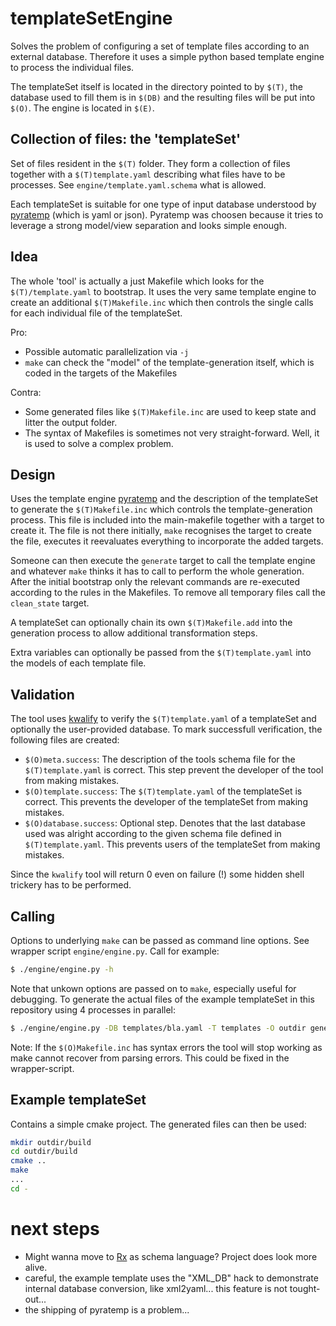 # templateSetEngine

Solves the problem of configuring a set of template files according to an
external database. Therefore it uses a simple python based template engine to
process the individual files.

The templateSet itself is located in the directory pointed to by `$(T)`, the
database used to fill them is in `$(DB)` and the resulting files will be put
into `$(O)`. The engine is located in `$(E)`.

## Collection of files: the 'templateSet'

Set of files resident in the `$(T)` folder. They form a collection of files
together with a `$(T)template.yaml` describing what files have to be processes.
See `engine/template.yaml.schema` what is allowed.

Each templateSet is suitable for one type of input database understood by
[pyratemp][1] (which is yaml or json). Pyratemp was choosen because it tries to
leverage a strong model/view separation and looks simple enough.

## Idea

The whole 'tool' is actually a just Makefile which looks for the
`$(T)/template.yaml` to bootstrap. It uses the very same template engine to
create an additional `$(T)Makefile.inc` which then controls the single calls for
each individual file of the templateSet.

Pro:
- Possible automatic parallelization via `-j`
- `make` can check the "model" of the template-generation itself, which is
  coded in the targets of the Makefiles

Contra:
- Some generated files like `$(T)Makefile.inc` are used to keep state and litter
  the output folder.
- The syntax of Makefiles is sometimes not very straight-forward. Well, it is
  used to solve a complex problem.

## Design

Uses the template engine [pyratemp][1] and the description of the templateSet to
generate the `$(T)Makefile.inc` which controls the template-generation process.
This file is included into the main-makefile together with a target to create
it. The file is not there initially, `make` recognises the target to create the
file, executes it reevaluates everything to incorporate the added targets.

Someone can then execute the `generate` target to call the template engine and
whatever `make` thinks it has to call to perform the whole generation. After the
initial bootstrap only the relevant commands are re-executed according to the
rules in the Makefiles. To remove all temporary files call the
`clean_state` target.

A templateSet can optionally chain its own `$(T)Makefile.add` into the
generation process to allow additional transformation steps.

Extra variables can optionally be passed from the `$(T)template.yaml` into the
models of each template file.

## Validation

The tool uses [kwalify][2] to verify the `$(T)template.yaml` of a templateSet
and optionally the user-provided database. To mark successfull verification, the
following files are created:

- `$(O)meta.success`: The description of the tools schema file for the
  `$(T)template.yaml` is correct. This step prevent the developer of the tool from making
mistakes.
- `$(O)template.success`: The `$(T)template.yaml` of the templateSet is
  correct. This prevents the developer of the templateSet from making mistakes.
- `$(O)database.success`: Optional step. Denotes that the last database used was alright 
  according to the given schema file defined in `$(T)template.yaml`. This
prevents users of the templateSet from making mistakes.

Since the `kwalify` tool will return 0 even on failure (!) some hidden shell trickery has to be performed.

## Calling

Options to underlying `make` can be passed as command line options. See wrapper script `engine/engine.py`. Call for example:

```bash
$ ./engine/engine.py -h
```

Note that unkown options are passed on to `make`, especially useful for
debugging. To generate the actual files of the example templateSet in this
repository using 4 processes in parallel:

```bash
$ ./engine/engine.py -DB templates/bla.yaml -T templates -O outdir generate -j4
```

Note: If the `$(O)Makefile.inc` has syntax errors the tool will stop working as
make cannot recover from parsing errors. This could be fixed in the
wrapper-script.

## Example templateSet

Contains a simple cmake project. The generated files can then be used:

```bash
mkdir outdir/build
cd outdir/build
cmake ..
make
...
cd -
```

# next steps

- Might wanna move to [Rx][3] as schema language? Project does look more
  alive.
- careful, the example template uses the "XML_DB" hack to demonstrate internal
  database conversion, like xml2yaml... this feature is not tought-out...
- the shipping of pyratemp is a problem...

[1]: http://www.simple-is-better.org/template
[2]: http://www.kuwata-lab.com/kwalify
[3]: http://rx.codesimply.com/index.html
[4]: https://docs.python.org/2/library/argparse.html
